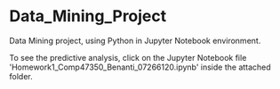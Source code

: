 # Data_Mining_Project
Data Mining project, using Python in Jupyter Notebook environment.

To see the predictive analysis, click on the Jupyter Notebook file 'Homework1_Comp47350_Benanti_07266120.ipynb' inside the attached folder.
